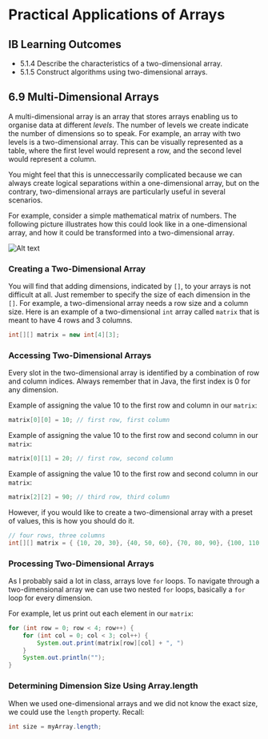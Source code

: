 # Practical Applications of Arrays

## IB Learning Outcomes

- 5.1.4 Describe the characteristics of a two-dimensional array.
- 5.1.5 Construct algorithms using two-dimensional arrays.

## 6.9 Multi-Dimensional Arrays

A multi-dimensional array is an array that stores arrays enabling us to organise
data at different *levels*. The number of levels we create indicate the number of dimensions so to speak. For example, an array with two levels is a two-dimensional array. This can be visually represented as a table, where the first level would represent a row, and the second level would represent a column. 

You might feel that this is unneccessarily complicated because we can always create logical separations within a one-dimensional array, but on the contrary, two-dimensional arrays are particularly useful in several scenarios.

For example, consider a simple mathematical matrix of numbers. The following picture illustrates how this could look like in a one-dimensional array, and how
it could be transformed into a two-dimensional array.

![Alt text](https://codeforwin.org/wp-content/uploads/2017/10/two-dimensional-array-in-memory.png)

### Creating a Two-Dimensional Array

You will find that adding dimensions, indicated by `[]`, to your arrays is not difficult at all. Just remember to specify the size of each dimension in the `[]`. For example, a two-dimensional array needs a row size and a column size. Here is an example of a two-dimensional `int` array called `matrix` that is meant to have 4 rows and 3 columns.

```java
int[][] matrix = new int[4][3];
```
### Accessing Two-Dimensional Arrays

Every slot in the two-dimensional array is identified by a combination of row and column indices. Always remember that in Java, the first index is 0 for any dimension.

Example of assigning the value 10 to the first row and column in our `matrix`:

```java
matrix[0][0] = 10; // first row, first column
```
Example of assigning the value 10 to the first row and second column in our `matrix`:

```java
matrix[0][1] = 20; // first row, second column
```

Example of assigning the value 10 to the first row and second column in our `matrix`:

```java
matrix[2][2] = 90; // third row, third column
```

However, if you would like to create a two-dimensional array with a preset of values, this is how you should do it.

```java
// four rows, three columns
int[][] matrix = { {10, 20, 30}, {40, 50, 60}, {70, 80, 90}, {100, 110, 120} }; 
```

### Processing Two-Dimensional Arrays

As I probably said a lot in class, arrays love `for` loops. To navigate through
a two-dimensional array we can use two nested `for` loops, basically a `for` loop for every dimension.

For example, let us print out each element in our `matrix`:

```java
for (int row = 0; row < 4; row++) {
    for (int col = 0; col < 3; col++) {
        System.out.print(matrix[row][col] + ", ")
    }
    System.out.println("");
}
```

### Determining Dimension Size Using Array.length

When we used one-dimensional arrays and we did not know the exact size, we could use the `length` property. Recall:

```java
int size = myArray.length;
```


